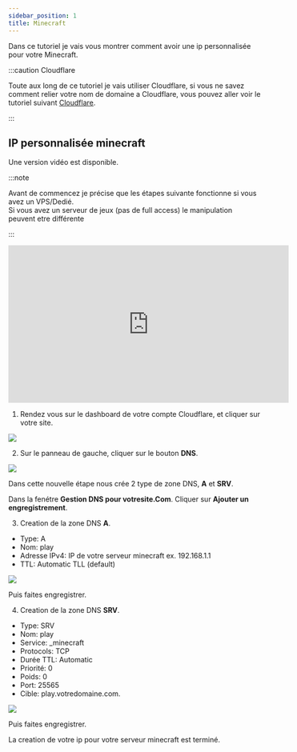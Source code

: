 ```yaml
---
sidebar_position: 1
title: Minecraft
---
```

Dans ce tutoriel je vais vous montrer comment avoir une ip personnalisée pour votre Minecraft.

:::caution Cloudflare

Toute aux long de ce tutoriel je vais utiliser Cloudflare, si vous ne savez comment relier votre nom de domaine a Cloudflare, vous pouvez aller voir le tutoriel suivant <a href="../../Nom-de-domaine/cloudflare" target="_blank">Cloudflare</a>.

:::

## IP personnalisée minecraft

Une version vidéo est disponible.

:::note

Avant de commencez je précise que les étapes suivante fonctionne si vous avez un VPS/Dedié.<br/>
Si vous avez un serveur de jeux (pas de full access) le manipulation peuvent etre différente

:::

<iframe width="560" height="315" src="https://www.youtube.com/embed/DM70XFo95oM" title="YouTube video player" frameborder="0" allow="accelerometer; autoplay; clipboard-write; encrypted-media; gyroscope; picture-in-picture" allowfullscreen></iframe>

1. Rendez vous sur le dashboard de votre compte Cloudflare, et cliquer sur votre site.

![](https://media.tutorapide.xyz/ihhkqqfqpa16.png)

2. Sur le panneau de gauche, cliquer sur le bouton **DNS**.

![](https://media.tutorapide.xyz/fl3fgbg6wn6o.png)

Dans cette nouvelle étape nous crée 2 type de zone DNS, **A** et **SRV**.

Dans la fenétre **Gestion DNS pour votresite.Com**. Cliquer sur **Ajouter un engregistrement**.

3. Creation de la zone DNS **A**.

  - Type: A
  - Nom: play
  - Adresse IPv4: IP de votre serveur minecraft ex. 192.168.1.1
  - TTL: Automatic TLL (default)

![](https://media.tutorapide.xyz/8mg8nl6k6162.png)

Puis faites engregistrer.

4. Creation de la zone DNS **SRV**.

  - Type: SRV
  - Nom: play
  - Service: _minecraft
  - Protocols: TCP
  - Durée TTL: Automatic
  - Priorité: 0
  - Poids: 0
  - Port: 25565
  - Cible: play.votredomaine.com.

  ![](https://media.tutorapide.xyz/k5hfi53bctwm.png)

  Puis faites engregistrer.

  La creation de votre ip pour votre serveur minecraft est terminé.